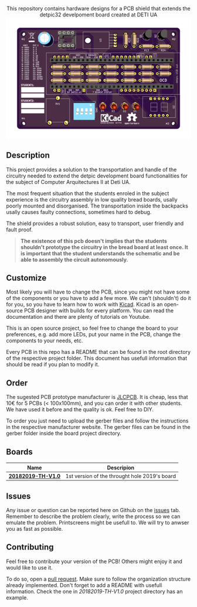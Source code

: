 <p align="center">This repository contains hardware designs for a PCB shield that extends the detpic32 develpoment board created at DETI UA

<img src="./hardware/20182019-TH-V1.0/docs/3d-pcb-render.png" alt="">
</p>

## Description

This project provides a solution to the transportation and handle of the circuitry needed to extend the detpic development board functionalities for the subject of Computer Arquitectures II at Deti UA.

The most frequent situation that the students enroled in the subject experience is the circuitry assembly in low quality bread boards, usally poorly mounted and disorganised. The transportation inside the backpacks usally causes faulty connections, sometimes hard to debug.

The shield provides a robust solution, easy to transport, user friendly and fault proof.

> __The existence of this pcb doesn't implies that the students shouldn't prototype the circuitry in the bread board at least once. It is important that the student understands the schematic and be able to assembly the circuit autonomously.__

## Customize

Most likely you will have to change the PCB, since you might not have some of the components or you have to add a few more. We can't (shouldn't) do it for you, so you have to learn how to work with [Kicad](http://kicad-pcb.org/). Kicad is an open-source PCB designer with builds for every platform. You can read the documentation and there are plenty of tutorials on Youtube.

This is an open source project, so feel free to change the board to your preferences, e.g. add more LEDs, put your name in the PCB, change the components to your needs, etc.

Every PCB in this repo has a README that can be found in the root directory of the respective project folder. This document has usefull information that should be read if you plan to modify it.

## Order

The sugested PCB prototype manufacturer is [JLCPCB](https://jlcpcb.com/). It is cheap, less that 10€ for 5 PCBs (< 100x100mm), and you can order it with other students. We have used it before and the quality is ok. Feel free to DIY.

To order you just need to upload the gerber files and follow the instructions in the respective manufacturer website. The gerber files can be found in the gerber folder inside the board project directory.

## Boards

| Name  | Descripion |
| ------------- | ------------- |
| [__20182019-TH-V1.0__](https://github.com/dvcorreia/ac2-detpic-shield/tree/master/hardware)  |  1st version of the throught hole 2019's board

## Issues

Any issue or question can be reported here on Github on the [issues](https://github.com/dvcorreia/ac2-detpic-shield/issues) tab. Remember to describe the problem clearly, write the process so we can emulate the problem. Printscreens might be usefull to.
We will try to anwser you as fast as possible.

## Contributing

Feel free to contribute your version of the PCB! Others might enjoy it and would like to use it.

To do so, open a [pull request](https://help.github.com/en/articles/about-pull-requests). Make sure to follow the organization structure
already implemented. Don't forget to add a README with usefull information. Check the one in _20182019-TH-V1.0_ project directory has an example.
